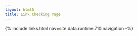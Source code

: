```yaml
---
layout: html5
title: Link Checking Page
---
```

{% include links.html nav=site.data.runtime.710.navigation -%}
